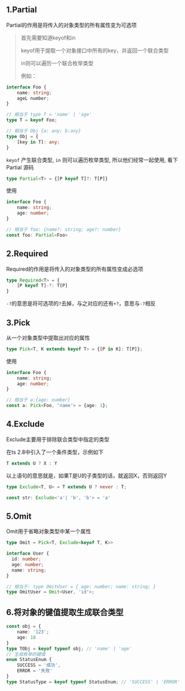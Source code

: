 ## 1.Partial

Partial的作用是将传入的对象类型的所有属性变为可选项

> 首先需要知道keyof和in
>
> keyof用于提取一个对象接口中所有的key，并返回一个联合类型
>
> in则可以遍历一个联合枚举类型
>
> 例如：

```typescript
interface Foo {
    name: string;
    ageL number;
}

// 相当于 type T = 'name' | 'age'
type T = keyof Foo;

// 相当于 Obj {a: any; b:any}
type Obj = {
    [key in T]: any;
}

```

`keyof` 产生联合类型, `in` 则可以遍历枚举类型, 所以他们经常一起使用, 看下 Partial 源码

```typescript
type Partial<T> = {[P keyof T]?: T[P]}
```

使用

```typescript
interface Foo {
    name: string;
    age: number;
}

// 相当于 foo: {name?: string; age?: number}
const foo: Partial<Foo>
```

## 2.Required

Required的作用是将传入的对象类型的所有属性变成必选项

```typescript
type Required<T> = {
    [P keyof T]-?: T[P]
}
```

`-?`的意思是将可选项的`?`去掉，与之对应的还有`+?`，意思与`-?`相反

## 3.Pick

从一个对象类型中提取出对应的属性

```typescript
type Pick<T, K extends keyof T> = {[P in K]: T[P]};
```

使用

```typescript
interface Foo {
    name: string;
    age: number;
}

// 相当于 a:{age: number}
const a: Pick<Foo, 'name'> = {age: 1};
```

## 4.Exclude

Exclude主要用于排除联合类型中指定的类型

在ts 2.8中引入了一个条件类型，示例如下

```typescript
T extends U ? X : Y
```

以上语句的意思就是，如果T是U的子类型的话，就返回X，否则返回Y

```typescript
type Exclude<T, U> = T extends U ? never : T;

const str: Exclude<'a'| 'b', 'b'> = 'a'
```

## 5.Omit

Omit用于省略对象类型中某一个属性

```typescript
type Omit = Pick<T, Exclude<keyof T, K>>

interface User {
  id: number;
  age: number;
  name: string;
}

// 相当于: type OmitUser = { age: number; name: string; }
type OmitUser = Omit<User, 'id'>;
```

## 6.将对象的键值提取生成联合类型

```ts
const obj = {
    name: '123';
    age: 18
}
type TObj = keyof typeof obj; // 'name' | 'age'
// 生成枚举的键值
enum StatusEnum {
    SUCCESS = '成功',
    ERROR = '失败'
}
type StatusType = keyof typeof StatusEnum; // 'SUCCESS' | 'ERROR'
```





